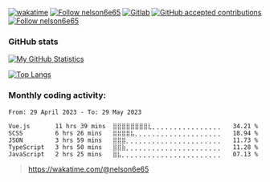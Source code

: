 [![wakatime](https://wakatime.com/badge/user/cb4c6dde-c2f2-4d3b-89ca-9a45394f754a.svg)](https://wakatime.com/@cb4c6dde-c2f2-4d3b-89ca-9a45394f754a)
[![Follow nelson6e65](https://img.shields.io/badge/LinkedIn-nelson6e65-0A66C2?logo=linkedin)](https://www.linkedin.com/in/nelson6e65)
[![Gitlab](https://img.shields.io/badge/GitLab-nelson6e65-fc6d26?logo=gitlab)](https://gitlab.com/nelson6e65)
[![GitHub accepted contributions](https://img.shields.io/github/issues-search?color=%238250df&label=contributions&logo=opensourceinitiative&logoColor=white&query=is%3Apr+is%3Apublic+author%3Anelson6e65+is%3Amerged)](https://github.com/pulls?q=is%3Apr+is%3Apublic+author%3Anelson6e65+is%3Amerged)
[![Follow nelson6e65](https://img.shields.io/twitter/follow/nelson6e65?style=social)](https://twitter.com/intent/follow?screen_name=nelson6e65)

### GitHub stats
[![My GitHub Statistics](https://github-readme-stats.vercel.app/api?username=nelson6e65&show_icons=true&count_private=true&hide_title=true&hide=prs,issues)](https://github.com/nelson6e65?tab=repositories)

[![Top Langs](https://github-readme-stats.vercel.app/api/top-langs/?username=nelson6e65&show_icons=true&count_private=true&hide_title=true&layout=compact&hide=Objective-C,java&langs_count=4)](https://github.com/nelson6e65?tab=repositories)

### Monthly coding activity:

<!--START_SECTION:waka-->

```text
From: 29 April 2023 - To: 29 May 2023

Vue.js       11 hrs 39 mins  ⣿⣿⣿⣿⣿⣿⣿⣿⣇⡀⡀⡀⡀⡀⡀⡀⡀⡀⡀⡀⡀⡀⡀⡀⡀   34.21 %
SCSS         6 hrs 26 mins   ⣿⣿⣿⣿⣧⡀⡀⡀⡀⡀⡀⡀⡀⡀⡀⡀⡀⡀⡀⡀⡀⡀⡀⡀⡀   18.94 %
JSON         3 hrs 59 mins   ⣿⣿⣿⡀⡀⡀⡀⡀⡀⡀⡀⡀⡀⡀⡀⡀⡀⡀⡀⡀⡀⡀⡀⡀⡀   11.73 %
TypeScript   3 hrs 50 mins   ⣿⣿⣷⡀⡀⡀⡀⡀⡀⡀⡀⡀⡀⡀⡀⡀⡀⡀⡀⡀⡀⡀⡀⡀⡀   11.28 %
JavaScript   2 hrs 25 mins   ⣿⣧⡀⡀⡀⡀⡀⡀⡀⡀⡀⡀⡀⡀⡀⡀⡀⡀⡀⡀⡀⡀⡀⡀⡀   07.13 %
```

<!--END_SECTION:waka-->

> https://wakatime.com/@nelson6e65
